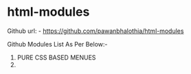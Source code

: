 # html-modules

Github url: - https://github.com/pawanbhalothia/html-modules

Github Modules List As Per Below:-
1. PURE CSS BASED MENUES
2. 
